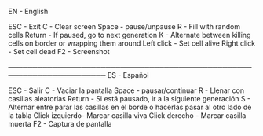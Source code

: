 EN - English

ESC - Exit
C - Clear screen
Space - pause/unpause
R - Fill with random cells
Return - If paused, go to next generation
K - Alternate between killing cells on border or wrapping them around
Left click - Set cell alive
Right click - Set cell dead
F2 - Screenshot

──────────────────────────────────────────────────────────────────────
ES - Español

ESC - Salir
C - Vaciar la pantalla
Space - pausar/continuar
R - Llenar con casillas aleatorias
Return - Si está pausado, ir a la siguiente generación
S - Alternar entre parar las casillas en el borde o hacerlas pasar al otro lado de la tabla
Click izquierdo- Marcar casilla viva
Click derecho - Marcar casilla muerta
F2 - Captura de pantalla
